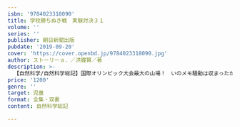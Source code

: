 ```yaml
---
isbn: '9784023318090'
title: 学校勝ちぬき戦　実験対決３１
volume: ''
series: ''
publisher: 朝日新聞出版
pubdate: '2019-09-20'
cover: 'https://cover.openbd.jp/9784023318090.jpg'
author: ストーリーａ．／洪鐘賢／著
description: >-
  【自然科学/自然科学総記】国際オリンピック大会最大の山場！　いのメモ騒動は収まったが、ロシアAチームの実験にあかつき小メンバーは衝撃を受ける。磁石の性質と地球の磁界、電磁石の仕組み、モーターと発電機など磁石と電流に関する科学知識を楽しく学ぼう。
price: '1200'
genre: ''
target: 児童
format: 全集・双書
content: 自然科学総記

---
```

